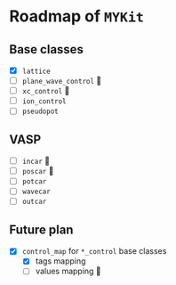 # Roadmap of `MYKit`

## Base classes

- [x] `lattice` 
- [ ] `plane_wave_control`  :wrench:
- [ ] `xc_control`  :wrench:
- [ ] `ion_control`
- [ ] `pseudopot`

## VASP

- [ ] `incar`  :wrench:
- [ ] `poscar`  :wrench:
- [ ] `potcar`
- [ ] `wavecar`
- [ ] `outcar`

## Future plan
- [x] `control_map` for `*_control` base classes
  - [x] tags mapping
  - [ ] values mapping :wrench: